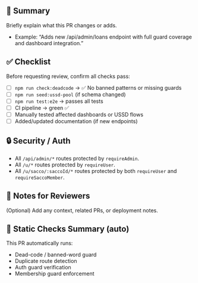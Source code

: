 ## 🚀 Summary
Briefly explain what this PR changes or adds.
- Example: “Adds new /api/admin/loans endpoint with full guard coverage and dashboard integration.”

## ✅ Checklist
Before requesting review, confirm all checks pass:

- [ ] `npm run check:deadcode` → ✅ No banned patterns or missing guards
- [ ] `npm run seed:ussd-pool` (if schema changed)
- [ ] `npm run test:e2e` → passes all tests
- [ ] CI pipeline → green ✅
- [ ] Manually tested affected dashboards or USSD flows
- [ ] Added/updated documentation (if new endpoints)

## 🔒 Security / Auth
- All `/api/admin/*` routes protected by `requireAdmin`.
- All `/u/*` routes protected by `requireUser`.
- All `/u/sacco/:saccoId/*` routes protected by both `requireUser` and `requireSaccoMember`.

## 🧩 Notes for Reviewers
(Optional)
Add any context, related PRs, or deployment notes.

## 🧠 Static Checks Summary (auto)
This PR automatically runs:
- Dead-code / banned-word guard
- Duplicate route detection
- Auth guard verification
- Membership guard enforcement

